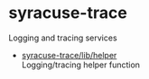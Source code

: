 # syracuse-trace

Logging and tracing services

* [syracuse-trace/lib/helper](lib/helper.md)  
  Logging/tracing helper function  
